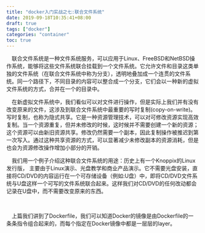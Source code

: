 ```yaml
---
title: "docker入门实战之七:联合文件系统"
date: 2019-09-18T10:35:41+08:00
draft: true
tags: ["docker"]
categories: "container"
toc: true
---
```

&emsp;联合文件系统是一种文件系统服务，可以应用于Linux、FreeBSD和NetBSD操作系统，能够将这些文件系统联合挂载到一个文件系统。它允许文件和目录这类单独的文件系统（在联合文件系统中称为分支），透明地叠加成一个连贯的文件系统。同一个路径下，不同目录的内容可以整合成一个分支，它们会以一种新的虚拟文件系统的方式，合并在一个的目录中。

&emsp;在新虚拟文件系统中，我们看似可以对文件进行操作，但是实际上我们并有没有改变原来的文件，这涉及到联合文件系统中最重要的写时复制(copy-on-write)。写时复制，也称为隐式共享。它是一种资源管理技术，可以对可修改资源实现高效复制。当一个资源重复，但并未修改的时候，这时候并不需要创建一个新的资源；这个资源可以由新旧资源共享。修改仍然需要一个副本，因此复制操作被推迟到第一次写入。通过这种共享资源的方式，可以显著减少未修改副本的资源消耗，但是也会为资源修改操作增加小部分的开销。

&emsp;我们用一个例子介绍这种联合文件系统的用途：历史上有一个Knoppix的Linux发行版， 主要由于Linux演示、光盘教学和商业产品演示。它不需要光盘安装，直接将CD/DVD的内容运行在一个可存储设备（例如:U盘）中，即将CD/DVD文件系统与U盘这样一个可写的文件系统联合起来。这样我们对CD/DVD的任何改动都会记录在U盘中，而不需要改变原来的东西。

​                                                                                                                                                                                                                                                                                                                                                                                                                                                                                              

&emsp;上篇我们讲到了Dockerfile，我们可以知道Docker的镜像是由Dockerfile的一条条指令组合起来的，而每个指定在Docker镜像中都是一层层的layer。

